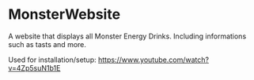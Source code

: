 # MonsterWebsite
A website that displays all Monster Energy Drinks. Including informations such as tasts and more.

Used for installation/setup: <https://www.youtube.com/watch?v=4Zp5suN1b1E>

